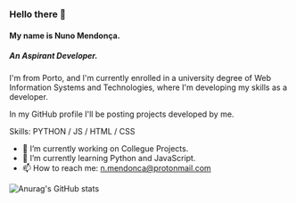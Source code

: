 ### Hello there 👋
#### My name is Nuno Mendonça.
##### An Aspirant Developer.

I'm from Porto, and I'm currently enrolled in a university degree of Web Information Systems and Technologies, where I'm developing my skills as a developer.

In my GitHub profile I'll be posting projects developed by me.

Skills: PYTHON / JS / HTML / CSS

- 🔭 I’m currently working on Collegue Projects. 
- 🌱 I’m currently learning Python and JavaScript. 
- 📫 How to reach me: n.mendonca@protonmail.com 

![Anurag's GitHub stats](https://github-readme-stats.vercel.app/api?username=xnm-sdksdk&show_icons=true&theme=gruvbox)
